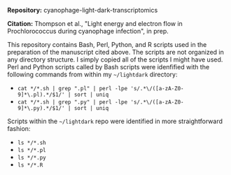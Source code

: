 **Repository:** cyanophage-light-dark-transcriptomics

**Citation:** Thompson et al., "Light energy and electron flow in Prochlorococcus during cyanophage infection", in prep.

This repository contains Bash, Perl, Python, and R scripts used in the preparation of the manuscript cited above. The scripts are not organized in any directory structure. I simply copied all of the scripts I might have used. Perl and Python scripts called by Bash scripts were idenfified with the following commands from within my `~/lightdark` directory:

* `cat */*.sh | grep ".pl" | perl -lpe 's/.*\/([a-zA-Z0-9]*\.pl).*/$1/' | sort | uniq`
* `cat */*.sh | grep ".py" | perl -lpe 's/.*\/([a-zA-Z0-9]*\.py).*/$1/' | sort | uniq`

Scripts within the `~/lightdark` repo were identified in more straightforward fashion:

* `ls */*.sh`
* `ls */*.pl`
* `ls */*.py`
* `ls */*.R`

